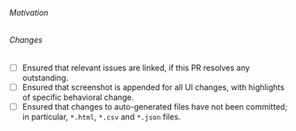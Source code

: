 <!--
To help with the large amounts of pull requests, we would appreciate your
reviews of other pull requests, especially simple package updates. Just leave a
comment describing what you have tested in the relevant package/service.
Reviewing helps to reduce the average time-to-merge for everyone.
Thanks a lot if you do!
List of open PRs: https://github.com/alex/nyt-2020-election-scraper/pulls
-->

###### Motivation

###### Changes

<!-- Please check what applies. Note that these are not hard requirements but merely serve as information for reviewers. -->

- [ ] Ensured that relevant issues are linked, if this PR resolves any outstanding.
- [ ] Ensured that screenshot is appended for all UI changes, with highlights of specific behavioral change.
- [ ] Ensured that changes to auto-generated files have not been committed; in particular, `*.html`, `*.csv` and `*.json` files.
